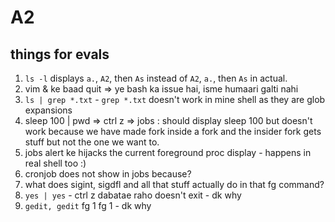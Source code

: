 # A2

## things for evals

1. `ls -l` displays `a.`, `A2`, then `As` instead of `A2`, `a.`, then `As` in actual.
2.  vim & ke  baad quit => ye bash ka issue hai, isme humaari galti nahi
3. `ls | grep *.txt` - `grep *.txt` doesn't work in mine shell as they are glob expansions
4.  sleep 100 | pwd => ctrl z => jobs : should display sleep 100 but doesn't work because we have made fork inside a fork and the insider fork gets stuff but not the one we want to.
5.  jobs alert ke hijacks the current foreground proc display - happens in real shell too :)
6.  cronjob does not show in jobs because?
7.  what does sigint, sigdfl and all that stuff actually do in that fg command?
8.  `yes | yes` - ctrl z dabatae raho doesn't exit - dk why
9.  `gedit, gedit` fg 1 fg 1 - dk why